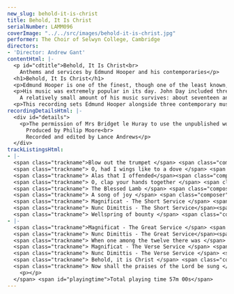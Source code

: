 ```yaml
---
new_slug: behold-it-is-christ
title: Behold, It Is Christ
serialNumber: LAMM096
coverImage: "../../src/images/behold-it-is-christ.jpg"
performer: The Choir of Selwyn College, Cambridge
directors:
- 'Director: Andrew Gant'
contentHtml: |-
  <p id="cdtitle">Behold, It Is Christ<br>
    Anthems and services by Edmund Hooper and his contemporaries</p>
  <h1>Behold, It Is Christ</h1>
  <p>Edmund Hooper is one of the finest, though one of the least known, of early 17th century English composers. Born around 1553, he was appointed Master of the Choristers of Westminster Abbey in 1588, and Organist (the first person to hold the title still used today) in 1606. He was also a Gentleman of the Chapel Royal, and, from 1615, joint Organist of the Chapel Royal with Orlando Gibbons. He died in 1621 and is buried in the Abbey cloisters.</p>
  <p>His music was extremely popular in its day. John Day included three of his pieces in his "First Book of selected Church Music" of 1641, and there are also contributions by Hooper to the volumes compiled by Este, Ravenscroft and Leighton. His full anthem Behold, it is Christ appears in more contemporary sources than any other piece of the period, a remarkable testament to its popularity.<br>
    A relatively small amount of his music survives: about seventeen anthems or sacred songs, four services of varying completeness, and a tiny amount of keyboard music. However, despite their small number, his compositions show a remarkably wide range of compositional skills and a wholly original and striking musical personality. His settings of the Magnificat and Nunc Dimittis are of great interest in being in the three main forms of the time: Great, Verse and Short. All three are recorded here. His anthems likewise range in scope from the tiny Wellspring of bounty to the magnificent verse anthem The Blessed Lamb, equal in its grandeur to any contemporary example. This highly individual approach to the length and scale of his anthems may be one reason for their relative neglect; some are very long and demanding, others so short that it is difficult to find a context for their use. Another possible reason is that he favoured expressive devotional poetry for his texts, sometimes of questionable literary merit. The text of the miniature Wellspring of bounty, for example, is somewhat baffling. However, when he found a text of drama and profundity like The Blessed Lamb, his skill in word-setting and in building a large-scale musical structure, together with a uniquely expressive harmonic language, combine to produce music of a power unsurpassed by even the most celebrated of his contemporaries.</p>
  <p>This recording sets Edmund Hooper alongside three contemporary musicians, all active in London at about the same time. Martin Peerson (c.1572-1651), was Sacrist of Westminster Abbey during Hooper"s tenure, becoming Organist of St. Paul"s Cathedral in 1624. He composed music in a variety of forms, including ayres, madrigals and instrumental pieces. John Milton (1563-1647), was father of the poet of the same name. Though not a professional composer (he became Master of the Scrivener's Company in 1634), he was a composer of some reputation in his day - one of his madrigals appears in the collection "The Triumphs of Oriana" of 1601. There is also reference to a 40-part "In nomine" by Milton, but it does not survive. The most familiar name in this short list is that of Orlando Gibbons (1583-1625), Hooper's colleague and successor at Westminster Abbey. He was sent by Charles I to Dover in 1625 to meet the new Queen, Henrietta Maria, but regrettably died of apoplexy while he was there. He is buried in Canterbury Cathedral.</p>
recordingDetailsHtml: |-
  <div id="details">
    <p>The permission of Mrs Bridget le Huray to use the unpublished work of the late Dr Peter le Huray is gratefully acknowledged.<br>
      Produced by Philip Moore<br>
      Recorded and edited by Lance Andrews</p>
  </div>
trackListingsHtml:
- |-
  <span class="trackname">Blow out the trumpet </span> <span class="composer">Martin Peerson</span><br>
  <span class="trackname"> O, had I wings like to a dove </span> <span class="composer">John Milton</span><br>
  <span class="trackname"> Alas that I offended</span><span class="composer"> Edmund Hooper</span><br>
  <span class="trackname"> O, clap your hands together </span> <span class="composer">Orlando Gibbons</span><br>
  <span class="trackname"> The Blessed Lamb </span> <span class="composer">Edmund Hooper</span><br>
  <span class="trackname"> A song of joy </span> <span class="composer">Orlando Gibbons</span><br>
  <span class="trackname"> Magnificat - The Short Service </span> <span class="composer">Edmund Hooper</span><br>
  <span class="trackname"> Nunc Dimittis - The Short Service</span><span class="composer"> Edmund Hooper</span><br>
  <span class="trackname"> Wellspring of bounty </span> <span class="composer">Edmund Hooper</span>
- |-
  <span class="trackname">Magnificat - The Great Service </span> <span class="composer">Edmund Hooper</span><br>
  <span class="trackname"> Nunc Dimittis - The Great Service</span><span class="composer"> Edmund Hooper</span><br>
  <span class="trackname"> When one among the twelve there was </span> <span class="composer">Orlando Gibbons</span><br>
  <span class="trackname"> Magnificat - The Verse Service </span> <span class="composer">Edmund Hooper</span><br>
  <span class="trackname"> Nunc Dimittis - The Verse Service </span> <span class="composer">Edmund Hooper</span><br>
  <span class="trackname"> Behold, it is Christ </span> <span class="composer">Edmund Hooper</span><br>
  <span class="trackname"> Now shall the praises of the Lord be sung </span> <span class="composer">Edmund Hooper
    <p></p>
  </span> <span id="playingtime">Total playing time 57m 00s</span>
---
```



